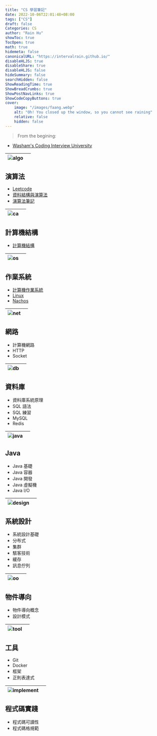 ```yaml
---
title: "CS 學習筆記"
date: 2022-10-06T22:01:48+08:00
tags: ["CS"]
draft: false
Categories: CS
author: "Rain Hu"
showToc: true
TocOpen: true
math: true
hidemeta: false
canonicalURL: "https://intervalrain.github.io/"
disableHLJS: true
disableShare: true
disableHLJS: false
hideSummary: false
searchHidden: false
ShowReadingTime: true
ShowBreadCrumbs: true
ShowPostNavLinks: true
ShowCodeCopyButtons: true
cover:
    image: "/images/faang.webp"
    alt: "Oh! You closed up the window, so you cannot see raining"
    relative: false
    hidden: false
---
```


> From the begining: 
+ [Washam's Coding Interview University](/posts/washam)

|![algo](https://www.svgrepo.com/show/9873/calculator.svg)| |
|-|-|
## 演算法
+ [Leetcode](https://github.com/intervalrain/leetcode)
+ [資料結構與演算法](/posts/cs/ds)
+ [演算法筆記](/posts/cs/algo)

|![ca](https://www.svgrepo.com/show/192223/structure-organization.svg)| |
|-|-|
## 計算機結構
+ [計算機結構](/posts/cs/ca)

|![os](https://www.svgrepo.com/show/19602/computer.svg)| |
|-|-|
## 作業系統
+ [計算機作業系統](/posts/cs/os)
+ [Linux](/posts/cs/linux)
+ [Nachos](/posts/cs/nachos)

|![net](https://www.svgrepo.com/show/241826/internet.svg)| |
|-|-|
## 網路
+ 計算機網路
+ HTTP
+ Socket

|![db](https://www.svgrepo.com/show/22166/database.svg)| |
|-|-|
## 資料庫
+ 資料庫系統原理
+ SQL 語法
+ SQL 練習
+ MySQL
+ Redis

|![java](https://www.svgrepo.com/show/32690/java.svg)| |
|-|-|
## Java
+ Java 基礎
+ Java 容器
+ Java 開發
+ Java 虛擬機
+ Java I/O

|![design](https://www.svgrepo.com/show/138770/painting.svg)| |
|-|-|
## 系統設計
+ 系統設計基礎
+ 分布式
+ 集群
+ 駭客技術
+ 緩存
+ 訊息佇列

|![oo](https://www.svgrepo.com/show/43158/apple.svg)| |
|-|-|
## 物件導向
+ 物件導向概念
+ 設計模式

|![tool](https://www.svgrepo.com/show/233791/screwdriver.svg)| |
|-|-|
## 工具
+ Git
+ Docker
+ 框架
+ 正則表達式

|![implement](https://www.svgrepo.com/show/27186/pencil.svg)| |
|-|-|
## 程式碼實踐
+ 程式碼可讀性
+ 程式碼格規範
